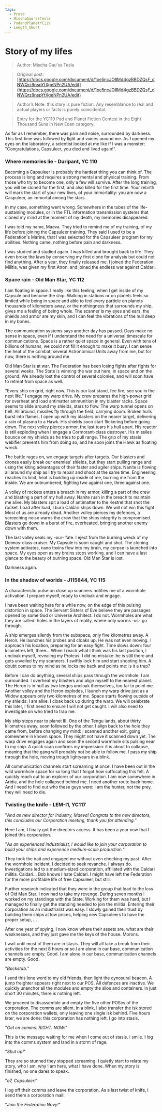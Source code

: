 ```yaml
---
tags:
  - Prose
  - MischaGau'ssTesla
  - PodandPlanetYC119
  - Length_Short
---
```


# Story of my lifes

> Author: Mischa Gau'ss Tesla

> Original post: [https://docs.google.com/document/d/1oe5ncJOIIMd4gzBBDZQsF_dNWQrz8nspYtXgeNPn2UA/edit](https://docs.google.com/document/d/1oe5ncJOIIMd4gzBBDZQsF_dNWQrz8nspYtXgeNPn2UA/edit)

> Author’s Note: this story is pure fiction. Any resemblance to real and actual players or facts is purely coincidental.

> Entry for the YC119 Pod and Planet Fiction Contest in the Eight Thousand Suns in New Eden category.


As far as I remember, there was pain and noise, surrounded by darkness. This first time was followed by light and voices around me. As I opened my eyes on the laboratory, a scientist looked at me like if I was a monster: "Congratulations, Capsuleer, you died and lived again!".

### Where memories lie - Duripant, YC 110

Becoming a Capsuleer is probably the hardest thing you can think of. The process is long and requires a strong mental and physical training. From those who try to become one, only a few will survive. After the long training, you will be cloned for the first, and also killed for the first time. Your rebirth will mark the start of your new lives, of your immortality: you are now a Caspuleer, an immortal among the stars.

In my case, something went wrong. Somewhere in the tubes of the life-sustaining modules, or in the FTL information transmission systems that cloned my mind at the moment of my death, my memories disappeared.

I was told my name, Maeva. They tried to remind me of my training, of my life before joining the Capsuleer training. They said I used to be a Federation's Marine, that I was selected for the Capsuleer program for my abilities. Nothing came, nothing before pain and darkness.

I was studied and studied again. I was killed and brought back to life. They even broke the laws by conserving my first clone for analysis but could not find anything. After a year, they finally released me. I joined the Federation Militia, was given my first Atron, and joined the endless war against Caldari.

### Space rain - Old Man Star, YC 112

I am floating in space. I really like this feeling, when I get inside of my Capsule and become the ship. Walking in stations or on planets feels so limited while being in space and able to feel every particle on planets thousands of kilometers away, or the nothingness that surrounds my ship, gives me a feeling of being whole. The scanner is my eyes and ears, the shields and armor are my skin, and I can feel the vibrations of the hull deep in my bones.

The communication systems says another day has passed. Days make no sense in space, even if I understand the need for a universal timescale for communications. Space is a rather quiet space in general. Even with tens of billions of humans, we could not fill it enough to make it busy. I can sense the heat of the combat, several Astronomical Units away from me, but for now, there is nothing around me.

Old Man Star is at war. The Federation has been losing fights after fights for several weeks. The State is winning the war out here, in space and on the ground. We already lost the control of several colonies, and will soon have to retreat from space as well.

"Every ship on grid, right now. This is our last stand, fee fire, see you in the next life."
I engage my warp drive. My crew prepares the high-power grid for overheat and load antimatter ammunition in my blaster racks. Space seems to slide around my shields, stars to flow. The warp tunnel opens on hell. All around, missiles fly through the field, carrying doom. Broken hulls burst into flames. I open up with my blasters on the nearer target, delivering a rain of plasma to a Hawk. His shields soon start flickering before going down. The next volley pierces armor, the last tears his hull apart. His reactor is still exploding when I engage a Cormorant-class destroyer. His missiles bounce on my shields as he tries to pull range. The grip of my stasis webifier prevents him from doing so, and he soon joins the Hawk as floating wreck.

The battle rages on, we engage targets after targets. Our blasters and drones easily break our enemies' shields, but they start pulling range and using the kiting advantages of their faster and agiler ships. Nanite is flowing all around my ship as I try to repair and shoot at the same time. Engineering reaches its limit, heat is building up inside of me, burning me from the inside. We are outnumbered, fighting two against one, three against one.

A volley of rockets enters a breach in my armor, killing a part of the crew and blasting a part of my hull away. Nanite rush in the breach to maintain me alive. My blasters spit a load of antimatter to the Kestrel that shot the rocket. Load after load, I burn Caldari ships down. We will not win this fight. Most of us are already dead. Another volley pierces my defences, a screeching noise warns the crew that the ships integrity is compromised. Blasters go down in a burst of fire, overheated, bringing another enemy down with them.

The last volley seals my -our- fate. I eject from the burning wreck of my Deimos-class cruiser. My Capsule is soon caught and shot. The cloning system activates, nano toxins flow into my brain, my corpse is launched into space. My eyes open as my brains stops working, and I can have a last glance to the beauty of burning space. Old Man Star is lost.

Darkness again.

### In the shadow of worlds - J115844, YC 115

A characteristic pulse on close up scanners notifies me of a wormhole activation. I prepare myself, ready to uncloak and engage.

I have been waiting here for a while now, on the edge of this pulsing distortion in space. The Servant Sisters of Eve believe they are passages opened by some God or Universe Architect. I do not. Wormholes are what they are called: holes in the layers of reality, where only worms -us- go through.

A ship emerges silently from the subspace, only five kilometres away. A Heron. He launches his probes and cloaks up. He was not even moving. I approach his location, preparing for an easy fight. Time slows down: four kilometres left, three... When I reach what I think was his last position, I uncloak myself, revealing my Proteus. I did no mistake: he is still there and gets unveiled by my scanners. I swiftly lock him and start shooting him. A doubt comes to my mind as he locks me back and points me: is it a trap?

Before I can do anything, several ships pass through the wormhole. I am surrounded. I overheat my blasters and align myself to the nearest planet. The Heron is in hull as two tengus uncloak themselves, too far to point me. Another volley and the Heron explodes, I launch my warp drive just as a Widow appears only two kilometres of me. Space starts flowing outside of my shields: I am alive. I cloak back up during the warp. We will celebrate this later, I first need to ensure I will not get caught. I will also need to investigate on who tried to trap me.

My ship stops near to planet III. One of the Tengu lands, about thirty kilometres away, soon followed by the other. I align back to the hole they came from, before changing my mind: I scanned another exit, going somewhere in known space. They might not have it scanned down yet. The warp drive engages again and soon the second wormhole sits pulsing near to my ship. A quick scan confirms my impression: it is about to collapse, meaning that the gang will probably not be able to follow me. I pass my ship through the hole, moving trough lightyears in a blink.

All communication channels start screaming at once. I have been out in the wild wormhole space for so long that I forgot how suffocating this felt. A quickly reach out to an explorer of our corporation. I am now somewhere in Aridia, and the hole collapsed behind me. I need another route back home. And I need to find out who these guys were: I am the hunter, not the prey, they will need to die.


### Twisting the knife - LEM-I1, YC117

"*And as new director for Industry, Maeva! Congrats to the new directors, this concludes our Corporation meeting, thank you for attending.*"

Here I am, I finally got the directors access. It has been a year now that I joined this corporation.

"*As an experienced Industrialist, I would like to join your corporation to build your ships and experience medium-scale production.*"

They took the bait and engaged me without even checking my past. After the wormhole incident, I decided to seek revanche. I always do. Investigations led to a medium-sized corporation, affiliated with the Caldari militia. Caldari... Bob knows I hate Caldari. I might have left the Federation for the more profitable life of free Capsuleer, but still.

Further research indicated that they were in the group that lead to the loss of Old Man Star. I now had to take my revenge. During seven months I worked on my standings with the State. Working for them was hard, but I managed to finally get the standing needed to join the militia. Entering their corporation as an industrialist was easy. I slowly gained their trust by building them ships at low prices, helping new Capsuleers to have the proper setup, ...

After one year of spying, I now know where their assets are, what are their weaknesses, and they just gave me the keys of the house. Morons.

I wait until most of them are in stasis. They will all take a break from their activities for the next 8 hours or so.I am alone in our base, communication channels are empty. Good.
I am alone in our base, communication channels are empty. Good.

"*Backstab.*"

I send this lone word to my old friends, then light the cynosural beacon. A jump freighter appears right next to our POS. All defences are inactive. We quickly unanchor all the modules and empty the silos and containers. In just short 30 minutes, there is nothing left.

We proceed to disassemble and empty the five other POSes of the corporation. The comms are silent. In a blink, I also transfer the isk stored on the corporation wallets, only leaving one single isk behind. Five hours later, we are done: this corporation has nothing left. I go into stasis.

"*Get on comms. RIGHT. NOW!*"

This is the message waiting for me when I come out of stasis. I smile. I log into the comms system and land in a storm of rage.

"*Shut up!*"

They are so stunned they stopped screaming. I quietly start to relate my story, who I am, why I am here, what I have done. When my story is finished, no one dares to speak.

"*o7, Capsuleer!*"

I log off their comms and leave the corporation. As a last twist of knife, I send them a corporation mail:

"*Join the Federation Navy!*"
